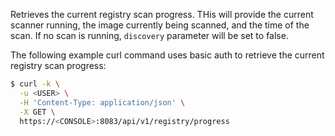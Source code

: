 Retrieves the current registry scan progress. THis will provide the current scanner running, the image currently being scanned, and the time of the scan. If no scan is running, `discovery` parameter will be set to false.

The following example curl command uses basic auth to retrieve the current registry scan progress:

```bash
$ curl -k \
  -u <USER> \
  -H 'Content-Type: application/json' \
  -X GET \
  https://<CONSOLE>:8083/api/v1/registry/progress
```
